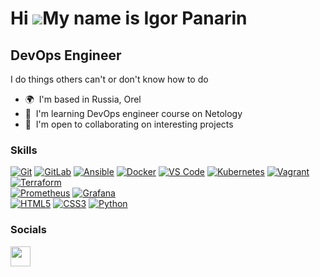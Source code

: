 Hi ![](https://user-images.githubusercontent.com/18350557/176309783-0785949b-9127-417c-8b55-ab5a4333674e.gif)My name is Igor Panarin
====================================================================================================================================

DevOps Engineer
---------------

I do things others can't or don't know how to do

* 🌍  I'm based in Russia, Orel
* 🧠  I'm learning DevOps engineer course on Netology
* 🤝  I'm open to collaborating on interesting projects

### Skills


<p align="left">
<a target="_blank" rel="noopener noreferrer nofollow" href="https://camo.githubusercontent.com/b38b8897560b3731eafccf44bf41f9450b71ec972a7759e0d104402403b51b13/68747470733a2f2f696d672e736869656c64732e696f2f62616467652f4769742d2532334630353033332e7376673f7374796c653d666c61742d737175617265266c6f676f3d676974266c6f676f436f6c6f723d7768697465"><img src="https://camo.githubusercontent.com/b38b8897560b3731eafccf44bf41f9450b71ec972a7759e0d104402403b51b13/68747470733a2f2f696d672e736869656c64732e696f2f62616467652f4769742d2532334630353033332e7376673f7374796c653d666c61742d737175617265266c6f676f3d676974266c6f676f436f6c6f723d7768697465" alt="Git" data-canonical-src="https://img.shields.io/badge/Git-%23F05033.svg?style=flat-square&amp;logo=git&amp;logoColor=white" style="max-width: 100%;"></a>
<a target="_blank" rel="noopener noreferrer nofollow" href="https://camo.githubusercontent.com/35b0a4cb52ffc87fc7c464f9f2527dec988b663d0ae86bf8d542ae5649bd2c9e/68747470733a2f2f696d672e736869656c64732e696f2f62616467652f2d4769744c61622d4643413132313f7374796c653d666c61742d737175617265266c6f676f3d6769746c6162"><img src="https://camo.githubusercontent.com/35b0a4cb52ffc87fc7c464f9f2527dec988b663d0ae86bf8d542ae5649bd2c9e/68747470733a2f2f696d672e736869656c64732e696f2f62616467652f2d4769744c61622d4643413132313f7374796c653d666c61742d737175617265266c6f676f3d6769746c6162" alt="GitLab" data-canonical-src="https://img.shields.io/badge/-GitLab-FCA121?style=flat-square&amp;logo=gitlab" style="max-width: 100%;"></a>
<a target="_blank" rel="noopener noreferrer nofollow" href="https://camo.githubusercontent.com/d181729cd14c46b0f64eada3c78e8f083e7a225ea3c5b6289729d7e800d2ae43/68747470733a2f2f696d672e736869656c64732e696f2f62616467652f416e7369626c652d2532333141313931382e7376673f7374796c653d666c61742d737175617265266c6f676f3d616e7369626c65266c6f676f436f6c6f723d7768697465"><img src="https://camo.githubusercontent.com/d181729cd14c46b0f64eada3c78e8f083e7a225ea3c5b6289729d7e800d2ae43/68747470733a2f2f696d672e736869656c64732e696f2f62616467652f416e7369626c652d2532333141313931382e7376673f7374796c653d666c61742d737175617265266c6f676f3d616e7369626c65266c6f676f436f6c6f723d7768697465" alt="Ansible" data-canonical-src="https://img.shields.io/badge/Ansible-%231A1918.svg?style=flat-square&amp;logo=ansible&amp;logoColor=white" style="max-width: 100%;"></a>
<a target="_blank" rel="noopener noreferrer nofollow" href="https://camo.githubusercontent.com/2becd2d85b75595652cc9c88f64c6e12b92ad902266ec7c1cd684953816b156f/68747470733a2f2f696d672e736869656c64732e696f2f62616467652f446f636b65722d2532333064623765642e7376673f7374796c653d666c61742d737175617265266c6f676f3d646f636b6572266c6f676f436f6c6f723d7768697465"><img src="https://camo.githubusercontent.com/2becd2d85b75595652cc9c88f64c6e12b92ad902266ec7c1cd684953816b156f/68747470733a2f2f696d672e736869656c64732e696f2f62616467652f446f636b65722d2532333064623765642e7376673f7374796c653d666c61742d737175617265266c6f676f3d646f636b6572266c6f676f436f6c6f723d7768697465" alt="Docker" data-canonical-src="https://img.shields.io/badge/Docker-%230db7ed.svg?style=flat-square&amp;logo=docker&amp;logoColor=white" style="max-width: 100%;"></a>
<a target="_blank" rel="noopener noreferrer nofollow" href="https://camo.githubusercontent.com/d99f92b9d51e6322eb14babd4bf1747f04029078b7ab4de6c5a6647c7d8c3147/68747470733a2f2f696d672e736869656c64732e696f2f7374617469632f76313f7374796c653d666c61742d737175617265266d6573736167653d56532b2544302541316f646526636f6c6f723d303037414343266c6f676f3d56697375616c2b53747564696f2b436f6465266c6162656c3d"><img src="https://camo.githubusercontent.com/d99f92b9d51e6322eb14babd4bf1747f04029078b7ab4de6c5a6647c7d8c3147/68747470733a2f2f696d672e736869656c64732e696f2f7374617469632f76313f7374796c653d666c61742d737175617265266d6573736167653d56532b2544302541316f646526636f6c6f723d303037414343266c6f676f3d56697375616c2b53747564696f2b436f6465266c6162656c3d" alt="VS Code" data-canonical-src="https://img.shields.io/static/v1?style=flat-square&amp;message=VS+%D0%A1ode&amp;color=007ACC&amp;logo=Visual+Studio+Code&amp;label=" style="max-width: 100%;"></a>
<a target="_blank" rel="noopener noreferrer nofollow" href="https://camo.githubusercontent.com/be1e60cee35297f52d409953f08be1bb570f950fb6125a9ec3cb630a7a448d6c/68747470733a2f2f696d672e736869656c64732e696f2f62616467652f4b756265726e657465732d2532333332366365352e7376673f7374796c653d666c61742d737175617265266c6f676f3d6b756265726e65746573266c6f676f436f6c6f723d7768697465"><img src="https://camo.githubusercontent.com/be1e60cee35297f52d409953f08be1bb570f950fb6125a9ec3cb630a7a448d6c/68747470733a2f2f696d672e736869656c64732e696f2f62616467652f4b756265726e657465732d2532333332366365352e7376673f7374796c653d666c61742d737175617265266c6f676f3d6b756265726e65746573266c6f676f436f6c6f723d7768697465" alt="Kubernetes" data-canonical-src="https://img.shields.io/badge/Kubernetes-%23326ce5.svg?style=flat-square&amp;logo=kubernetes&amp;logoColor=white" style="max-width: 100%;"></a>
<a target="_blank" rel="noopener noreferrer nofollow" href="https://camo.githubusercontent.com/037ad8df902785d6e7c3227aa4e415462e119b8c54b81edec2da1cd06b9ee8f0/68747470733a2f2f696d672e736869656c64732e696f2f62616467652f56616772616e742d2532333135363346462e7376673f7374796c653d666c61742d737175617265266c6f676f3d76616772616e74266c6f676f436f6c6f723d7768697465"><img src="https://camo.githubusercontent.com/037ad8df902785d6e7c3227aa4e415462e119b8c54b81edec2da1cd06b9ee8f0/68747470733a2f2f696d672e736869656c64732e696f2f62616467652f56616772616e742d2532333135363346462e7376673f7374796c653d666c61742d737175617265266c6f676f3d76616772616e74266c6f676f436f6c6f723d7768697465" alt="Vagrant" data-canonical-src="https://img.shields.io/badge/Vagrant-%231563FF.svg?style=flat-square&amp;logo=vagrant&amp;logoColor=white" style="max-width: 100%;"></a>
<a target="_blank" rel="noopener noreferrer nofollow" href="https://camo.githubusercontent.com/199f5a46c05487d65fde9f348a188ff570dddd2c8ba7605436bc5c1f25bc076d/68747470733a2f2f696d672e736869656c64732e696f2f62616467652f5465727261666f726d2d2532333538333543432e7376673f7374796c653d666c61742d737175617265266c6f676f3d7465727261666f726d266c6f676f436f6c6f723d7768697465"><img src="https://camo.githubusercontent.com/199f5a46c05487d65fde9f348a188ff570dddd2c8ba7605436bc5c1f25bc076d/68747470733a2f2f696d672e736869656c64732e696f2f62616467652f5465727261666f726d2d2532333538333543432e7376673f7374796c653d666c61742d737175617265266c6f676f3d7465727261666f726d266c6f676f436f6c6f723d7768697465" alt="Terraform" data-canonical-src="https://img.shields.io/badge/Terraform-%235835CC.svg?style=flat-square&amp;logo=terraform&amp;logoColor=white" style="max-width: 100%;"></a>
<br>
<a target="_blank" rel="noopener noreferrer nofollow" href="https://camo.githubusercontent.com/c72170395c43e5834553aef32f656243ddcc929595850898ad17c39b63653d36/68747470733a2f2f696d672e736869656c64732e696f2f62616467652f50726f6d6574686575732d4536353232433f7374796c653d666c61742d737175617265266c6f676f3d50726f6d657468657573266c6f676f436f6c6f723d7768697465"><img src="https://camo.githubusercontent.com/c72170395c43e5834553aef32f656243ddcc929595850898ad17c39b63653d36/68747470733a2f2f696d672e736869656c64732e696f2f62616467652f50726f6d6574686575732d4536353232433f7374796c653d666c61742d737175617265266c6f676f3d50726f6d657468657573266c6f676f436f6c6f723d7768697465" alt="Prometheus" data-canonical-src="https://img.shields.io/badge/Prometheus-E6522C?style=flat-square&amp;logo=Prometheus&amp;logoColor=white" style="max-width: 100%;"></a>
<a target="_blank" rel="noopener noreferrer nofollow" href="https://camo.githubusercontent.com/d03391681f6feb218b5e07ca795cdb7d25af34bc0b68fc1fbfe32fb031f1d57c/68747470733a2f2f696d672e736869656c64732e696f2f62616467652f47726166616e612d2532334634363830302e7376673f7374796c653d666c61742d737175617265266c6f676f3d67726166616e61266c6f676f436f6c6f723d7768697465"><img src="https://camo.githubusercontent.com/d03391681f6feb218b5e07ca795cdb7d25af34bc0b68fc1fbfe32fb031f1d57c/68747470733a2f2f696d672e736869656c64732e696f2f62616467652f47726166616e612d2532334634363830302e7376673f7374796c653d666c61742d737175617265266c6f676f3d67726166616e61266c6f676f436f6c6f723d7768697465" alt="Grafana" data-canonical-src="https://img.shields.io/badge/Grafana-%23F46800.svg?style=flat-square&amp;logo=grafana&amp;logoColor=white" style="max-width: 100%;"></a>
<br>
<a target="_blank" rel="noopener noreferrer nofollow" href="https://camo.githubusercontent.com/9a7c8c4ee62739436a191706be9f786a813dc377ce778522da198cb94874dc22/68747470733a2f2f696d672e736869656c64732e696f2f62616467652f2d48544d4c352d2532334534344432373f7374796c653d666c61742d737175617265266c6f676f3d68746d6c35266c6f676f436f6c6f723d666666666666"><img src="https://camo.githubusercontent.com/9a7c8c4ee62739436a191706be9f786a813dc377ce778522da198cb94874dc22/68747470733a2f2f696d672e736869656c64732e696f2f62616467652f2d48544d4c352d2532334534344432373f7374796c653d666c61742d737175617265266c6f676f3d68746d6c35266c6f676f436f6c6f723d666666666666" alt="HTML5" data-canonical-src="https://img.shields.io/badge/-HTML5-%23E44D27?style=flat-square&amp;logo=html5&amp;logoColor=ffffff" style="max-width: 100%;"></a>
<a target="_blank" rel="noopener noreferrer nofollow" href="https://camo.githubusercontent.com/19d98ab99fe0a1a5c00ef27920be3ada8548f2476877db0598960ac2a5f8788d/68747470733a2f2f696d672e736869656c64732e696f2f62616467652f2d435353332d2532333135373242363f7374796c653d666c61742d737175617265266c6f676f3d63737333"><img src="https://camo.githubusercontent.com/19d98ab99fe0a1a5c00ef27920be3ada8548f2476877db0598960ac2a5f8788d/68747470733a2f2f696d672e736869656c64732e696f2f62616467652f2d435353332d2532333135373242363f7374796c653d666c61742d737175617265266c6f676f3d63737333" alt="CSS3" data-canonical-src="https://img.shields.io/badge/-CSS3-%231572B6?style=flat-square&amp;logo=css3" style="max-width: 100%;"></a>
<a target="_blank" rel="noopener noreferrer nofollow" href="https://camo.githubusercontent.com/f5806fb84e803a767dbf4fdd83b6563c3d5fa6623d49728516ed237d8e796842/68747470733a2f2f696d672e736869656c64732e696f2f62616467652f507974686f6e2d3336373041303f7374796c653d666c61742d737175617265266c6f676f3d707974686f6e266c6f676f436f6c6f723d666664643534"><img src="https://camo.githubusercontent.com/f5806fb84e803a767dbf4fdd83b6563c3d5fa6623d49728516ed237d8e796842/68747470733a2f2f696d672e736869656c64732e696f2f62616467652f507974686f6e2d3336373041303f7374796c653d666c61742d737175617265266c6f676f3d707974686f6e266c6f676f436f6c6f723d666664643534" alt="Python" data-canonical-src="https://img.shields.io/badge/Python-3670A0?style=flat-square&amp;logo=python&amp;logoColor=ffdd54" style="max-width: 100%;"></a>
</p>



### Socials

<p align="left"> <a href="https://www.github.com/networksuperman" target="_blank" rel="noreferrer"><img src="https://raw.githubusercontent.com/danielcranney/readme-generator/main/public/icons/socials/github.svg" width="32" height="32" /></a></p>

